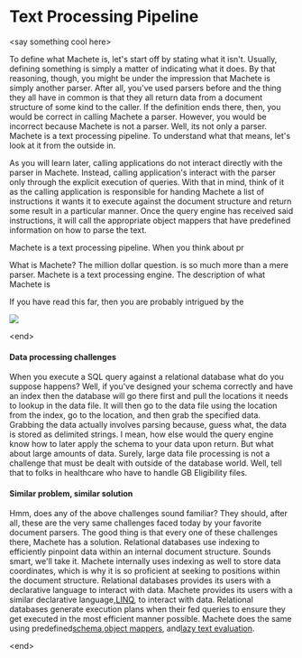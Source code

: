 # Text Processing Pipeline

&lt;say something cool here&gt;

To define what Machete is, let's start off by stating what it isn't. Usually, defining something is simply a matter of indicating what it does. By that reasoning, though, you might be under the impression that Machete is simply another parser. After all, you've used parsers before and the thing they all have in common is that they all return data from a document structure of some kind to the caller. If the definition ends there, then, you would be correct in calling Machete a parser. However, you would be incorrect because Machete is not a parser. Well, its not only a parser. Machete is a text processing pipeline. To understand what that means, let's look at it from the outside in.

As you will learn later, calling applications do not interact directly with the parser in Machete. Instead, calling application's interact with the parser only through the explicit execution of queries. With that in mind, think of it as the calling application is responsible for handing Machete a list of instructions it wants it to execute against the document structure and return some result in a particular manner. Once the query engine has received said instructions, it will call the appropriate object mappers that have predefined information on how to parse the text.

Machete is a text processing pipeline. When you think about pr

What is Machete? The million dollar question. is so much more than a mere parser. Machete is a text processing engine. The description of what Machete is

If you have read this far, then you are probably intrigued by the

![](/assets/TextProcessingPipeline.png)

&lt;end&gt;

#### Data processing challenges

When you execute a SQL query against a relational database what do you suppose happens? Well, if you've designed your schema correctly and have an index then the database will go there first and pull the locations it needs to lookup in the data file. It will then go to the data file using the location from the index, go to the location, and then grab the specified data. Grabbing the data actually involves parsing because, guess what, the data is stored as delimited strings. I mean, how else would the query engine know how to later apply the schema to your data upon return. But what about large amounts of data. Surely, large data file processing is not a challenge that must be dealt with outside of the database world. Well, tell that to folks in healthcare who have to handle GB Eligibility files.

#### Similar problem, similar solution

Hmm, does any of the above challenges sound familiar? They should, after all, these are the very same challenges faced today by your favorite document parsers. The good thing is that every one of these challenges there, Machete has a solution. Relational databases use indexing to efficiently pinpoint data within an internal document structure. Sounds smart, we'll take it. Machete internally uses indexing as well to store data coordinates, which is why it is so proficient at seeking to positions within the document structure. Relational databases provides its users with a declarative language to interact with data. Machete provides its users with a similar declarative language,[LINQ](#), to interact with data. Relational databases generate execution plans when their fed queries to ensure they get executed in the most efficient manner possible. Machete does the same using predefined[schema](#),[object mappers](#), and[lazy text evaluation](#).

&lt;end&gt;

